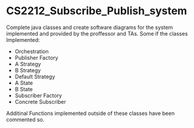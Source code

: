# CS2212_Subscribe_Publish_system
 Complete java classes and create software diagrams for the system implemented and provided by the proffessor and TAs.
 Some if the classes Implemented:
 * Orchestration
 * Publisher Factory
 * A Strategy
 * B Strategy
 * Default Strategy 
 * A State
 * B State
 * Subscriber Factory
 * Concrete Subscriber
 
Additinal Functions implemented outside of these classes have been commented so.
